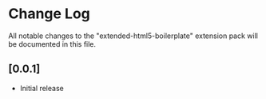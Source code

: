 # Change Log

All notable changes to the "extended-html5-boilerplate" extension pack will be documented in this file.

## [0.0.1]

- Initial release
